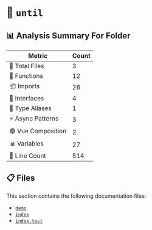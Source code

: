 # 📁 `until`

## 📊 Analysis Summary For Folder

| Metric | Count |
|--------|-------|
| 📁 Total Files | 3 |
| 🔧 Functions | 12 |
| 📦 Imports | 26 |
| 📐 Interfaces | 4 |
| 📑 Type Aliases | 1 |
| ⚡ Async Patterns | 3 |
| 🟢 Vue Composition | 2 |
| 📊 Variables | 27 |
| 🔢 Line Count | 514 |


## 📋 Files

This section contains the following documentation files:

- [`demo`](./demo.md)
- [`index`](./index.md)
- [`index.test`](./index.test.md)